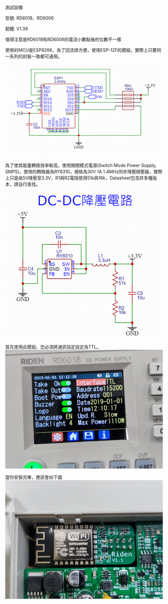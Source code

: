 測試設備

型號: RD6018、RD6006

韌體: V1.39


值得注意是RD6018和RD6006的電流小數點後的位數不一樣

使用的MCU是ESP8266，為了回流焊方便，使用ESP-12F的模組，實際上只要同一系列的封裝一致都可通用。
![原理圖](Images/ESP-12F.png)

為了使其能量轉換效率較高，使用開關模式電源(Switch Mode Power Supply, SMPS)，使用的轉換器為RY8310，規格為30V 1A 1.4MHz同步降壓穩壓器，實際上只是由5V降壓至3.3V，R1與R2電阻使用51k與16k，Datasheet包含許多種版本，請自行查找。
![原理圖](Images/RY8310.png)

首先使用此模組，您必須將通訊協定設定為TTL。
![通訊方式設定](Images/Setting.jpg)

當你安裝完畢，應該會如下圖
![實體圖](Images/V1.1.jpg)